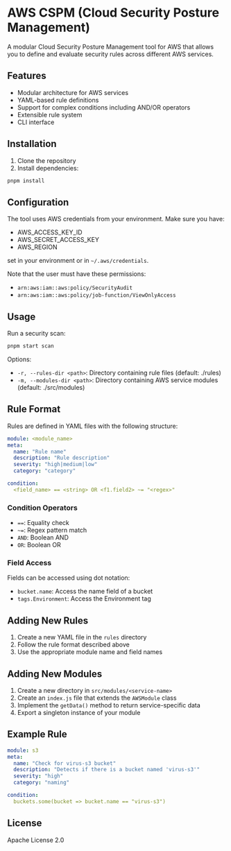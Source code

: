 # AWS CSPM (Cloud Security Posture Management)

A modular Cloud Security Posture Management tool for AWS that allows you to define and evaluate security rules across different AWS services.

## Features

- Modular architecture for AWS services
- YAML-based rule definitions
- Support for complex conditions including AND/OR operators
- Extensible rule system
- CLI interface

## Installation

1. Clone the repository
2. Install dependencies:
```bash
pnpm install
```

## Configuration

The tool uses AWS credentials from your environment. Make sure you have:
- AWS_ACCESS_KEY_ID
- AWS_SECRET_ACCESS_KEY
- AWS_REGION

set in your environment or in `~/.aws/credentials`.

Note that the user must have these permissions:
- `arn:aws:iam::aws:policy/SecurityAudit`
- `arn:aws:iam::aws:policy/job-function/ViewOnlyAccess`

## Usage

Run a security scan:
```bash
pnpm start scan
```

Options:
- `-r, --rules-dir <path>`: Directory containing rule files (default: ./rules)
- `-m, --modules-dir <path>`: Directory containing AWS service modules (default: ./src/modules)

## Rule Format

Rules are defined in YAML files with the following structure:

```yaml
module: <module_name>
meta:
  name: "Rule name"
  description: "Rule description"
  severity: "high|medium|low"
  category: "category"

condition:
  <field_name> == <string> OR <f1.field2> ~= "<regex>"
```

### Condition Operators

- `==`: Equality check
- `~=`: Regex pattern match
- `AND`: Boolean AND
- `OR`: Boolean OR

### Field Access

Fields can be accessed using dot notation:
- `bucket.name`: Access the name field of a bucket
- `tags.Environment`: Access the Environment tag

## Adding New Rules

1. Create a new YAML file in the `rules` directory
2. Follow the rule format described above
3. Use the appropriate module name and field names

## Adding New Modules

1. Create a new directory in `src/modules/<service-name>`
2. Create an `index.js` file that extends the `AWSModule` class
3. Implement the `getData()` method to return service-specific data
4. Export a singleton instance of your module

## Example Rule

```yaml
module: s3
meta:
  name: "Check for virus-s3 bucket"
  description: "Detects if there is a bucket named 'virus-s3'"
  severity: "high"
  category: "naming"

condition:
  buckets.some(bucket => bucket.name == "virus-s3")
```

## License

Apache License 2.0
